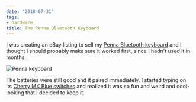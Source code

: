 ```yaml
---
date: "2018-07-31"
tags:
- hardware
title: The Penna Bluetooth Keyboard
---
```

 
I was creating an eBay listing to sell my [Penna Bluetooth keyboard](https://www.elretron.com/penna) and I thought I should probably make sure it worked first, since I hadn't used it in months.

![Penna keyboard](/img/2018/2018-07-31_penna.jpg)

The batteries were still good and it paired immediately. I started typing on its [Cherry MX Blue switches](https://deskthority.net/wiki/Cherry_MX_Blue) and realized it was so fun and weird and cool-looking that I decided to keep it.
